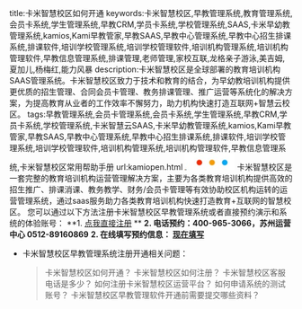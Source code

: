 title:卡米智慧校区如何开通
keywords:卡米智慧校区,早教管理系统,教育管理系统,会员卡系统,学生管理系统,早教CRM,学员卡系统,学校管理系统,SAAS,卡米早幼教管理系统,kamios,Kami早教管家,早教SAAS,早教中心管理系统,早教中心招生排课系统,排课软件,培训学校管理系统,培训学校管理软件,培训机构管理系统,培训机构管理软件,早教信息管理系统,排课管理,老师管理,家校互联,龙格亲子游泳,美吉姆,夏加儿,杨梅红,能力风暴
description:卡米智慧校区是全球部署的教育培训机构SAAS管理系统。卡米智慧校区致力于技术和教育的结合，为早幼教培训机构提供更优质的招生管理、合同会员卡管理、教务排课管理、推广运营等系统化的解决方案，为提高教育从业者的工作效率不懈努力，助力机构快速打造互联网+智慧云校区。
tags:早教管理系统,会员卡管理系统,会员卡系统,学生管理系统,早教CRM,学员卡系统,学校管理系统,卡米智慧云SAAS,卡米早幼教管理系统,kamios,Kami早教管家,早教SAAS,早教中心管理系统,早教中心招生排课系统,排课软件,培训学校管理系统,培训学校管理软件,培训机构管理系统,培训机构管理软件,早教信息管理系统,卡米智慧校区常用帮助手册
url:kamiopen.html
![](/基础数据设置/_image/2017-06-13-21-01-45.jpg)
卡米智慧校区是一套完整的教育培训机构运营管理解决方案，主要为各类教育培训机构提供高效的招生推广、排课消课、教务教学、财务/会员卡管理等有效协助校区机构运转的运营管理系统，通过saas服务助力各类教育培训机构快速打造教育+互联网的智慧校区。
您可以通过以下方法注册卡米智慧校区早教管理系统或者直接预约演示和系统的体验账号：
**1. [点我直接注册](http://www.kamios.com/signup.html) **
**2. 电话预约：400-965-3066，苏州运营中心 0512-89160869**
**2. 在线填写预约信息： [现在填写](https://st2489777.huoban.com/table_share/table/d4bf92287fdce3021d9cc434083f80e7/form/create_item)**

*   卡米智慧校区早教管理系统注册开通相关问题：
    > 卡米智慧校区如何开通？
    > 卡米智慧校区如何注册？
    > 卡米智慧校区客服电话是多少？
    > 如何注册卡米智慧校区运营平台？
    > 如何申请系统的测试账号？
    > 卡米智慧校区早教管理软件开通前需要提交哪些资料？